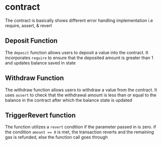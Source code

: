 # contract 
The contract is basically shows different error handling implementation i.e require, assert, & revert 
## Deposit Function
The `deposit` function allows users to deposit a value into the contract. It incorporates `require` to ensure that the deposited amount is greater than 1 and updates balance saved in state
## Withdraw Function
The withdraw function allows users to withdraw a value from the contract. It uses `assert` to check that the withdrawal amount is less than or equal to the balance in the contract after which the balance state is updated
## TriggerRevert function
The function utilizes a `revert` condition if the parameter passed in is zero. if the condition `amount == 0` is met, the transaction reverts and the remaining gas is refunded, else the function call goes through